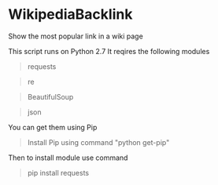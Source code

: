 # WikipediaBacklink
Show the most popular link in a wiki page


This script runs on Python 2.7
It reqires the following modules
>requests

>re

>BeautifulSoup

>json

You can get them using Pip
>Install Pip using command "python get-pip"

Then to install module use command
>pip install requests
